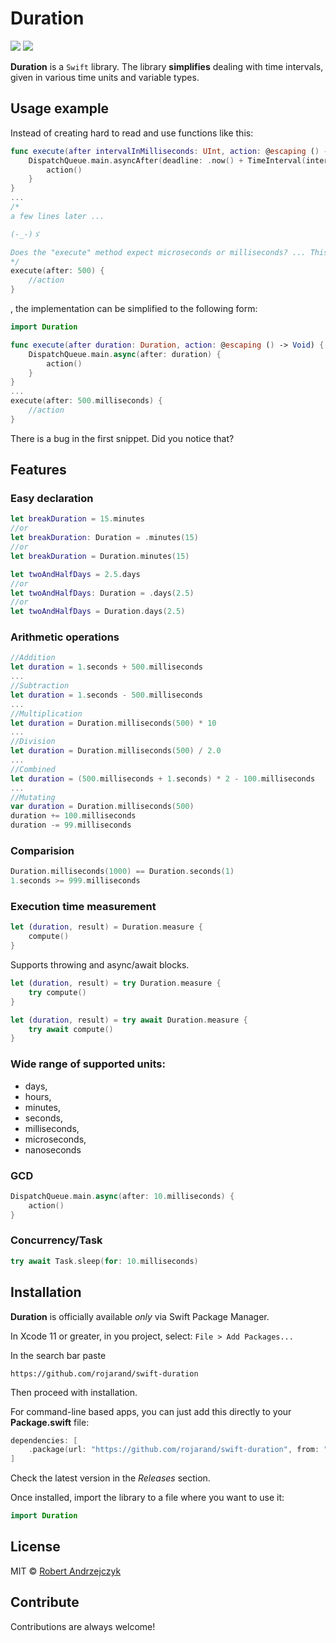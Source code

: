 # Duration

[![](https://img.shields.io/static/v1?label=Swift%20Compatibility&message=5.7%20|%205.6%20|%205.5&color=blue)]() [![](https://img.shields.io/static/v1?label=Platform%20Compatibility&message=iOS%20|%20macOS%20|%20tvOS%20|%20watchOS&color=blue)]()

**Duration** is a `Swift` library. The library **simplifies** dealing with time intervals, given in various time units and variable types.

## Usage example

Instead of creating hard to read and use functions like this:

```swift
func execute(after intervalInMilliseconds: UInt, action: @escaping () -> Void) {
    DispatchQueue.main.asyncAfter(deadline: .now() + TimeInterval(intervalInMilliseconds*10000000)) {
        action()
    }
}
...
/*
a few lines later ...

(-_-)ゞ

Does the "execute" method expect microseconds or milliseconds? ... This is the question 
*/
execute(after: 500) {
    //action
}
```
, the implementation can be simplified to the following form:

```swift
import Duration

func execute(after duration: Duration, action: @escaping () -> Void) {
    DispatchQueue.main.async(after: duration) {
        action()
    }
}
...
execute(after: 500.milliseconds) {
    //action
}
```

There is a bug in the first snippet. Did you notice that?

## Features

### Easy declaration
```swift
let breakDuration = 15.minutes
//or
let breakDuration: Duration = .minutes(15)
//or
let breakDuration = Duration.minutes(15)

let twoAndHalfDays = 2.5.days
//or
let twoAndHalfDays: Duration = .days(2.5)
//or
let twoAndHalfDays = Duration.days(2.5)
```

### Arithmetic operations
```swift
//Addition
let duration = 1.seconds + 500.milliseconds
...
//Subtraction
let duration = 1.seconds - 500.milliseconds
...
//Multiplication
let duration = Duration.milliseconds(500) * 10
...
//Division
let duration = Duration.milliseconds(500) / 2.0
...
//Combined
let duration = (500.milliseconds + 1.seconds) * 2 - 100.milliseconds
...
//Mutating
var duration = Duration.milliseconds(500)
duration += 100.milliseconds
duration -= 99.milliseconds
```

### Comparision

```swift
Duration.milliseconds(1000) == Duration.seconds(1)
1.seconds >= 999.milliseconds
```

### Execution time measurement

```swift
let (duration, result) = Duration.measure {
    compute()
}
```
Supports throwing and async/await blocks.

```swift
let (duration, result) = try Duration.measure {
    try compute()
}

let (duration, result) = try await Duration.measure {
    try await compute()
}
```

### Wide range of supported units: 
- days, 
- hours, 
- minutes, 
- seconds, 
- milliseconds, 
- microseconds, 
- nanoseconds

### GCD

```swift
DispatchQueue.main.async(after: 10.milliseconds) {
    action()
}
```

### Concurrency/Task

```swift
try await Task.sleep(for: 10.milliseconds)
```

## Installation

**Duration** is officially available *only* via Swift Package Manager.

In Xcode 11 or greater, in you project, select: `File > Add Packages...`

In the search bar paste

```
https://github.com/rojarand/swift-duration
``` 

Then proceed with installation.

For command-line based apps, you can just add this directly to your **Package.swift** file:

```swift
dependencies: [
    .package(url: "https://github.com/rojarand/swift-duration", from: "1.0.0"),
]
```

Check the latest version in the *Releases* section.

Once installed, import the library to a file where you want to use it:
```swift
import Duration
```

## License
MIT © [Robert Andrzejczyk](https://github.com/rojarand)

## Contribute
Contributions are always welcome!

